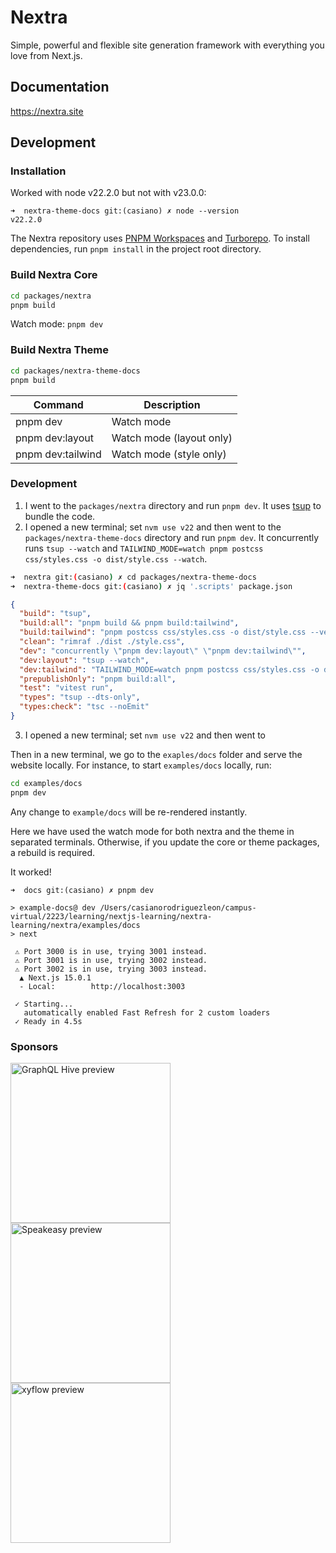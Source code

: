 # Nextra

Simple, powerful and flexible site generation framework with everything you love
from Next.js.

## Documentation

https://nextra.site

## Development

### Installation

Worked with node v22.2.0 but not with v23.0.0:

```
➜  nextra-theme-docs git:(casiano) ✗ node --version
v22.2.0
```

The Nextra repository uses [PNPM Workspaces](https://pnpm.io/workspaces) and
[Turborepo](https://github.com/vercel/turborepo). To install dependencies, run
`pnpm install` in the project root directory.

### Build Nextra Core

```bash
cd packages/nextra
pnpm build
```

Watch mode: `pnpm dev`

### Build Nextra Theme

```bash
cd packages/nextra-theme-docs
pnpm build
```

| Command           | Description              |
| ----------------- | ------------------------ |
| pnpm dev          | Watch mode               |
| pnpm dev:layout   | Watch mode (layout only) |
| pnpm dev:tailwind | Watch mode (style only)  |

### Development

1. I went to the `packages/nextra` directory and run `pnpm dev`. It uses [tsup](https://tsup.egoist.sh/) to bundle the code.
2. I opened a new terminal; set `nvm use v22` and then went to the `packages/nextra-theme-docs` directory and run `pnpm dev`. It concurrently runs `tsup --watch` and `TAILWIND_MODE=watch pnpm postcss css/styles.css -o dist/style.css --watch`.

  ```bash
  ➜  nextra git:(casiano) ✗ cd packages/nextra-theme-docs 
  ➜  nextra-theme-docs git:(casiano) ✗ jq '.scripts' package.json 
  ```
  ```json 
  {
    "build": "tsup",
    "build:all": "pnpm build && pnpm build:tailwind",
    "build:tailwind": "pnpm postcss css/styles.css -o dist/style.css --verbose",
    "clean": "rimraf ./dist ./style.css",
    "dev": "concurrently \"pnpm dev:layout\" \"pnpm dev:tailwind\"",
    "dev:layout": "tsup --watch",
    "dev:tailwind": "TAILWIND_MODE=watch pnpm postcss css/styles.css -o dist/style.css --watch",
    "prepublishOnly": "pnpm build:all",
    "test": "vitest run",
    "types": "tsup --dts-only",
    "types:check": "tsc --noEmit"
  }
  ```
3. I opened a new terminal; set `nvm use v22` and then went to

Then in a new terminal, we go to the `exaples/docs` folder and serve the website locally. For instance, to start
`examples/docs` locally, run:

```bash
cd examples/docs
pnpm dev
```

Any change to `example/docs` will be re-rendered instantly.

Here we have used the watch mode for both nextra and the theme in separated terminals.
Otherwise, if you update the core or theme packages, a rebuild is required. 


It worked!

```
➜  docs git:(casiano) ✗ pnpm dev

> example-docs@ dev /Users/casianorodriguezleon/campus-virtual/2223/learning/nextjs-learning/nextra-learning/nextra/examples/docs
> next

 ⚠ Port 3000 is in use, trying 3001 instead.
 ⚠ Port 3001 is in use, trying 3002 instead.
 ⚠ Port 3002 is in use, trying 3003 instead.
  ▲ Next.js 15.0.1
  - Local:        http://localhost:3003

 ✓ Starting...
   automatically enabled Fast Refresh for 2 custom loaders
 ✓ Ready in 4.5s
 ```

### Sponsors

<div>
 <a href="https://the-guild.dev/graphql/hive?utm_source=github&utm_campaign=nextra&utm_content=logolink">
   <img src="/docs/pages/showcase/graphql-hive.png" alt="GraphQL Hive preview" width="256">
 </a>
 <a href="https://speakeasyapi.dev/docs?utm_source=github&utm_campaign=nextra&utm_content=logolink">
   <img src="/docs/pages/showcase/speakeasy.png" alt="Speakeasy preview" width="256">
 </a>
 <a href="https://xyflow.com?utm_source=github&utm_campaign=nextra&utm_content=logolink">
   <img src="/docs/pages/showcase/xyflow.jpg" alt="xyflow preview" width="256">
 </a>
</div>
